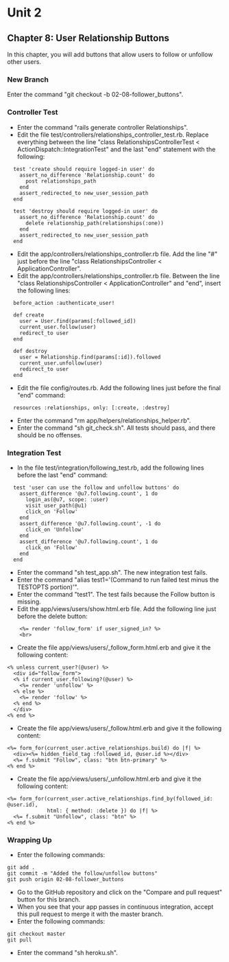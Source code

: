 # Unit 2
## Chapter 8: User Relationship Buttons

In this chapter, you will add buttons that allow users to follow or unfollow other users.

### New Branch
Enter the command "git checkout -b 02-08-follower_buttons".

### Controller Test
* Enter the command "rails generate controller Relationships".
* Edit the file test/controllers/relationships_controller_test.rb.  Replace everything between the line "class RelationshipsControllerTest < ActionDispatch::IntegrationTest" and the last "end" statement with the following:
```
  test 'create should require logged-in user' do
    assert_no_difference 'Relationship.count' do
      post relationships_path
    end
    assert_redirected_to new_user_session_path
  end

  test 'destroy should require logged-in user' do
    assert_no_difference 'Relationship.count' do
      delete relationship_path(relationships(:one))
    end
    assert_redirected_to new_user_session_path
  end
```
* Edit the app/controllers/relationships_controller.rb file.  Add the line "#" just before the line "class RelationshipsController < ApplicationController".
* Edit the app/controllers/relationships_controller.rb file.  Between the line "class RelationshipsController < ApplicationController" and "end", insert the following lines:
```
  before_action :authenticate_user!

  def create
    user = User.find(params[:followed_id])
    current_user.follow(user)
    redirect_to user
  end

  def destroy
    user = Relationship.find(params[:id]).followed
    current_user.unfollow(user)
    redirect_to user
  end
```
* Edit the file config/routes.rb.  Add the following lines just before the final "end" command:
```
  resources :relationships, only: [:create, :destroy]
```
* Enter the command "rm app/helpers/relationships_helper.rb".
* Enter the command "sh git_check.sh".  All tests should pass, and there should be no offenses.

### Integration Test
* In the file test/integration/following_test.rb, add the following lines before the last "end" command:
```
  test 'user can use the follow and unfollow buttons' do
    assert_difference '@u7.following.count', 1 do
      login_as(@u7, scope: :user)
      visit user_path(@u1)
      click_on 'Follow'
    end
    assert_difference '@u7.following.count', -1 do
      click_on 'Unfollow'
    end
    assert_difference '@u7.following.count', 1 do
      click_on 'Follow'
    end
  end
```
* Enter the command "sh test_app.sh".  The new integration test fails.
* Enter the command "alias test1='(Command to run failed test minus the TESTOPTS portion)'".
* Enter the command "test1".  The test fails because the Follow button is missing.
* Edit the app/views/users/show.html.erb file.  Add the following line just before the delete button:
```
    <%= render 'follow_form' if user_signed_in? %>
    <br>
```
* Create the file app/views/users/_follow_form.html.erb and give it the following content:
```
<% unless current_user?(@user) %>
  <div id="follow_form">
  <% if current_user.following?(@user) %>
    <%= render 'unfollow' %>
  <% else %>
    <%= render 'follow' %>
  <% end %>
  </div>
<% end %>
```
* Create the file app/views/users/_follow.html.erb and give it the following content:
```
<%= form_for(current_user.active_relationships.build) do |f| %>
  <div><%= hidden_field_tag :followed_id, @user.id %></div>
  <%= f.submit "Follow", class: "btn btn-primary" %>
<% end %>
```
* Create the file app/views/users/_unfollow.html.erb and give it the following content:
```
<%= form_for(current_user.active_relationships.find_by(followed_id: @user.id),
             html: { method: :delete }) do |f| %>
  <%= f.submit "Unfollow", class: "btn" %>
<% end %>
```

### Wrapping Up
* Enter the following commands:
```
git add .
git commit -m "Added the follow/unfollow buttons"
git push origin 02-08-follower_buttons
```
* Go to the GitHub repository and click on the "Compare and pull request" button for this branch.
* When you see that your app passes in continuous integration, accept this pull request to merge it with the master branch.
* Enter the following commands:
```
git checkout master
git pull
```
* Enter the command "sh heroku.sh".
